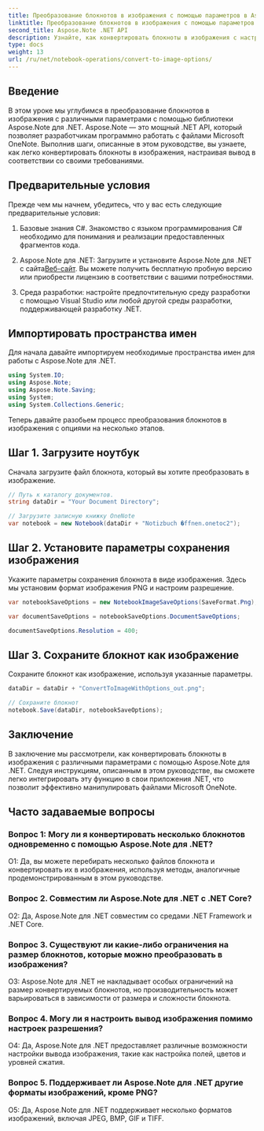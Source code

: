 ```yaml
---
title: Преобразование блокнотов в изображения с помощью параметров в Aspose Note .NET
linktitle: Преобразование блокнотов в изображения с помощью параметров в Aspose Note .NET
second_title: Aspose.Note .NET API
description: Узнайте, как конвертировать блокноты в изображения с настраиваемыми параметрами с помощью Aspose.Note для .NET.
type: docs
weight: 13
url: /ru/net/notebook-operations/convert-to-image-options/
---
```

## Введение

В этом уроке мы углубимся в преобразование блокнотов в изображения с различными параметрами с помощью библиотеки Aspose.Note для .NET. Aspose.Note — это мощный .NET API, который позволяет разработчикам программно работать с файлами Microsoft OneNote. Выполнив шаги, описанные в этом руководстве, вы узнаете, как легко конвертировать блокноты в изображения, настраивая вывод в соответствии со своими требованиями.

## Предварительные условия

Прежде чем мы начнем, убедитесь, что у вас есть следующие предварительные условия:

1. Базовые знания C#. Знакомство с языком программирования C# необходимо для понимания и реализации предоставленных фрагментов кода.

2.  Aspose.Note для .NET: Загрузите и установите Aspose.Note для .NET с сайта[Веб-сайт](https://releases.aspose.com/note/net/). Вы можете получить бесплатную пробную версию или приобрести лицензию в соответствии с вашими потребностями.

3. Среда разработки: настройте предпочтительную среду разработки с помощью Visual Studio или любой другой среды разработки, поддерживающей разработку .NET.

## Импортировать пространства имен

Для начала давайте импортируем необходимые пространства имен для работы с Aspose.Note для .NET.

```csharp
using System.IO;
using Aspose.Note;
using Aspose.Note.Saving;
using System;
using System.Collections.Generic;
```

Теперь давайте разобьем процесс преобразования блокнотов в изображения с опциями на несколько этапов.

## Шаг 1. Загрузите ноутбук

Сначала загрузите файл блокнота, который вы хотите преобразовать в изображение.

```csharp
// Путь к каталогу документов.
string dataDir = "Your Document Directory";

// Загрузите записную книжку OneNote
var notebook = new Notebook(dataDir + "Notizbuch �ffnen.onetoc2");
```

## Шаг 2. Установите параметры сохранения изображения

Укажите параметры сохранения блокнота в виде изображения. Здесь мы установим формат изображения PNG и настроим разрешение.

```csharp
var notebookSaveOptions = new NotebookImageSaveOptions(SaveFormat.Png);

var documentSaveOptions = notebookSaveOptions.DocumentSaveOptions;

documentSaveOptions.Resolution = 400;
```

## Шаг 3. Сохраните блокнот как изображение

Сохраните блокнот как изображение, используя указанные параметры.

```csharp
dataDir = dataDir + "ConvertToImageWithOptions_out.png";

// Сохраните блокнот
notebook.Save(dataDir, notebookSaveOptions);
```

## Заключение

В заключение мы рассмотрели, как конвертировать блокноты в изображения с различными параметрами с помощью Aspose.Note для .NET. Следуя инструкциям, описанным в этом руководстве, вы сможете легко интегрировать эту функцию в свои приложения .NET, что позволит эффективно манипулировать файлами Microsoft OneNote.

## Часто задаваемые вопросы

### Вопрос 1: Могу ли я конвертировать несколько блокнотов одновременно с помощью Aspose.Note для .NET?

О1: Да, вы можете перебирать несколько файлов блокнота и конвертировать их в изображения, используя методы, аналогичные продемонстрированным в этом руководстве.

### Вопрос 2. Совместим ли Aspose.Note для .NET с .NET Core?

О2: Да, Aspose.Note для .NET совместим со средами .NET Framework и .NET Core.

### Вопрос 3. Существуют ли какие-либо ограничения на размер блокнотов, которые можно преобразовать в изображения?

О3: Aspose.Note для .NET не накладывает особых ограничений на размер конвертируемых блокнотов, но производительность может варьироваться в зависимости от размера и сложности блокнота.

### Вопрос 4. Могу ли я настроить вывод изображения помимо настроек разрешения?

О4: Да, Aspose.Note для .NET предоставляет различные возможности настройки вывода изображения, такие как настройка полей, цветов и уровней сжатия.

### Вопрос 5. Поддерживает ли Aspose.Note для .NET другие форматы изображений, кроме PNG?

О5: Да, Aspose.Note для .NET поддерживает несколько форматов изображений, включая JPEG, BMP, GIF и TIFF.